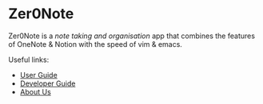 # Zer0Note

Zer0Note is a *note taking and organisation* app that combines the features of OneNote & Notion with the speed of vim & emacs​.

Useful links:
* [User Guide](UserGuide.md)
* [Developer Guide](DeveloperGuide.md)
* [About Us](AboutUs.md)
